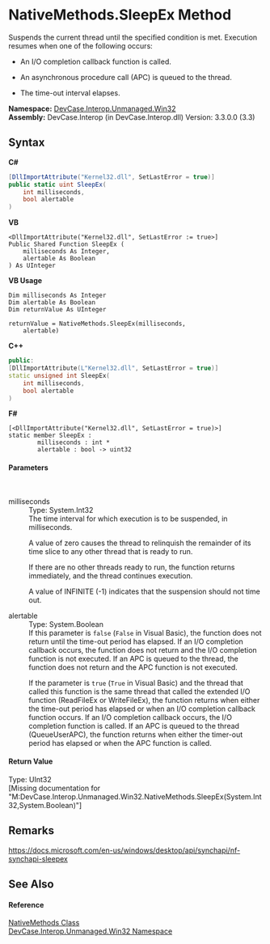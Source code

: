 # NativeMethods.SleepEx Method 
 

Suspends the current thread until the specified condition is met. Execution resumes when one of the following occurs: 

 - An I/O completion callback function is called. 

 - An asynchronous procedure call (APC) is queued to the thread. 

 - The time-out interval elapses.

**Namespace:**&nbsp;<a href="N_DevCase_Interop_Unmanaged_Win32">DevCase.Interop.Unmanaged.Win32</a><br />**Assembly:**&nbsp;DevCase.Interop (in DevCase.Interop.dll) Version: 3.3.0.0 (3.3)

## Syntax

**C#**<br />
``` C#
[DllImportAttribute("Kernel32.dll", SetLastError = true)]
public static uint SleepEx(
	int milliseconds,
	bool alertable
)
```

**VB**<br />
``` VB
<DllImportAttribute("Kernel32.dll", SetLastError := true>]
Public Shared Function SleepEx ( 
	milliseconds As Integer,
	alertable As Boolean
) As UInteger
```

**VB Usage**<br />
``` VB Usage
Dim milliseconds As Integer
Dim alertable As Boolean
Dim returnValue As UInteger

returnValue = NativeMethods.SleepEx(milliseconds, 
	alertable)
```

**C++**<br />
``` C++
public:
[DllImportAttribute(L"Kernel32.dll", SetLastError = true)]
static unsigned int SleepEx(
	int milliseconds, 
	bool alertable
)
```

**F#**<br />
``` F#
[<DllImportAttribute("Kernel32.dll", SetLastError = true)>]
static member SleepEx : 
        milliseconds : int * 
        alertable : bool -> uint32 

```


#### Parameters
&nbsp;<dl><dt>milliseconds</dt><dd>Type: System.Int32<br />The time interval for which execution is to be suspended, in milliseconds. 

 A value of zero causes the thread to relinquish the remainder of its time slice to any other thread that is ready to run. 

 If there are no other threads ready to run, the function returns immediately, and the thread continues execution. 

 A value of INFINITE (-1) indicates that the suspension should not time out.</dd><dt>alertable</dt><dd>Type: System.Boolean<br />If this parameter is `false` (`False` in Visual Basic), the function does not return until the time-out period has elapsed. If an I/O completion callback occurs, the function does not return and the I/O completion function is not executed. If an APC is queued to the thread, the function does not return and the APC function is not executed. 

 If the parameter is `true` (`True` in Visual Basic) and the thread that called this function is the same thread that called the extended I/O function (ReadFileEx or WriteFileEx), the function returns when either the time-out period has elapsed or when an I/O completion callback function occurs. If an I/O completion callback occurs, the I/O completion function is called. If an APC is queued to the thread (QueueUserAPC), the function returns when either the timer-out period has elapsed or when the APC function is called.</dd></dl>

#### Return Value
Type: UInt32<br />\[Missing <returns> documentation for "M:DevCase.Interop.Unmanaged.Win32.NativeMethods.SleepEx(System.Int32,System.Boolean)"\]

## Remarks
<a href="https://docs.microsoft.com/en-us/windows/desktop/api/synchapi/nf-synchapi-sleepex" target="_blank">https://docs.microsoft.com/en-us/windows/desktop/api/synchapi/nf-synchapi-sleepex</a>

## See Also


#### Reference
<a href="T_DevCase_Interop_Unmanaged_Win32_NativeMethods">NativeMethods Class</a><br /><a href="N_DevCase_Interop_Unmanaged_Win32">DevCase.Interop.Unmanaged.Win32 Namespace</a><br />